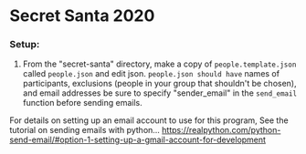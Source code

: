 # Secret Santa 2020

### Setup:
1. From the "secret-santa" directory, make a copy of `people.template.json` called `people.json` and edit json.
`people.json should have` names of participants, exclusions (people in your group that shouldn't be chosen), and email addresses
be sure to specify "sender_email" in the `send_email` function before sending emails.

For details on setting up an email account to use for this program,
See the tutorial on sending emails with python...
https://realpython.com/python-send-email/#option-1-setting-up-a-gmail-account-for-development